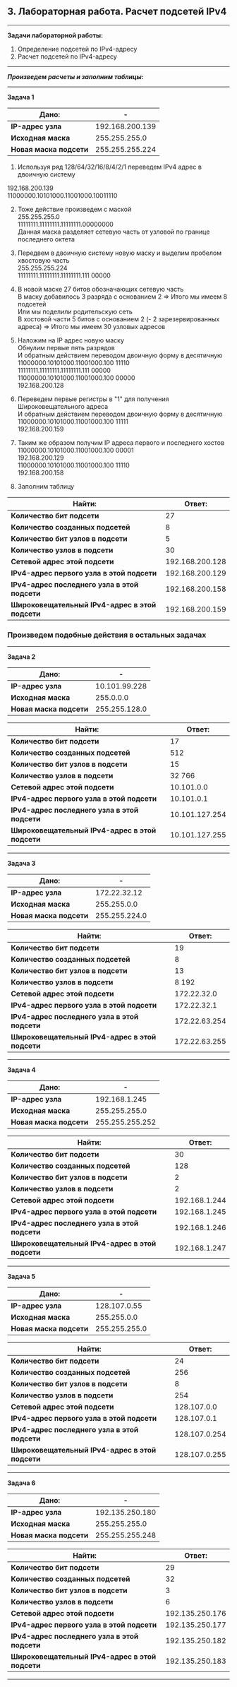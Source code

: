 ## 3. Лабораторная работа. Расчет подсетей IPv4
____

**Задачи лабораторной работы:**
1. Определение подсетей по IPv4-адресу
2. Расчет подсетей по IPv4-адресу
___

***Произведем расчеты и заполним таблицы:***
___

**Задача 1**

| **Дано:** |-|
| - | - |
| **IP-адрес узла**      | 192.168.200.139 |
| **Исходная маска**      | 255.255.255.0   |
| **Новая маска подсети** | 255.255.255.224 |

1. Используя ряд 128/64/32/16/8/4/2/1 переведем IPv4 адрес в двоичную систему

192.168.200.139\
11000000.10101000.11001000.10011110

2. Тоже действие произведем с маской\
255.255.255.0\
11111111.11111111.11111111.00000000\
Данная маска разделяет сетевую часть от узловой по границе последнего октета

3. Передвем в двоичную систему новую маску и выделим пробелом хвостовую часть\
255.255.255.224\
11111111.11111111.11111111.111 00000

4. В новой маске 27 битов обозначающих сетевую часть\
В маску добавилось 3 разряда с основанием 2 => Итого мы имеем 8 подсетей\
Или мы поделили родительскую сеть\
В хостовой части 5 битов с основанием 2 (- 2 зарезервированных адреса) => Итого мы имеем 30 узловых адресов

5. Наложим на IP адрес новую маску\
Обнулим первые пять разрядов\
И обратным действием переводом двоичную форму в десятичную\
11000000.10101000.11001000.100 11110\
11111111.11111111.11111111.111 00000\
11000000.10101000.11001000.100 00000\
192.168.200.128

6. Переведем первые регистры в "1" для получения Широковещательного адреса\
И обратным действием переводом двоичную форму в десятичную\
11000000.10101000.11001000.100 11111\
192.168.200.159

7. Таким же образом получим IP адреса первого и последнего хостов\
11000000.10101000.11001000.100 00001\
192.168.200.129\
11000000.10101000.11001000.100 11110\
192.168.200.158

8. Заполним таблицу

| **Найти:** | **Ответ:**|
| - | - |
| **Количество бит подсети**      | 27 |
| **Количество созданных подсетей**      | 8 |
| **Количество бит узлов в подсети** | 5 |
| **Количество узлов в подсети** | 30 |
| **Сетевой адрес этой подсети** | 192.168.200.128 |
| **IPv4-адрес первого узла в этой подсети** | 192.168.200.129 |
| **IPv4-адрес последнего узла в этой подсети** | 192.168.200.158 |
| **Широковещательный IPv4-адрес в этой подсети** | 192.168.200.159 |

### Произведем подобные действия в остальных задачах
___

**Задача 2**

| **Дано:** |-|
| - | - |
| **IP-адрес узла**      | 10.101.99.228 |
| **Исходная маска**      | 255.0.0.0   |
| **Новая маска подсети** | 255.255.128.0 |

| **Найти:** | **Ответ:**|
| - | - |
| **Количество бит подсети**      | 17 |
| **Количество созданных подсетей**      | 512 |
| **Количество бит узлов в подсети** | 15 |
| **Количество узлов в подсети** | 32 766 |
| **Сетевой адрес этой подсети** | 10.101.0.0 |
| **IPv4-адрес первого узла в этой подсети** | 10.101.0.1 |
| **IPv4-адрес последнего узла в этой подсети** | 10.101.127.254 |
| **Широковещательный IPv4-адрес в этой подсети** | 10.101.127.255 |
___

**Задача 3**

| **Дано:** |-|
| - | - |
| **IP-адрес узла**      | 172.22.32.12 |
| **Исходная маска**      | 255.255.0.0   |
| **Новая маска подсети** | 255.255.224.0 |

| **Найти:** | **Ответ:**|
| - | - |
| **Количество бит подсети**      | 19 |
| **Количество созданных подсетей**      | 8 |
| **Количество бит узлов в подсети** | 13 |
| **Количество узлов в подсети** | 8 192 |
| **Сетевой адрес этой подсети** | 172.22.32.0 |
| **IPv4-адрес первого узла в этой подсети** | 172.22.32.1 |
| **IPv4-адрес последнего узла в этой подсети** | 172.22.63.254 |
| **Широковещательный IPv4-адрес в этой подсети** | 172.22.63.255 |
___

**Задача 4**

| **Дано:** |-|
| - | - |
| **IP-адрес узла**      | 192.168.1.245 |
| **Исходная маска**      | 255.255.255.0   |
| **Новая маска подсети** | 255.255.255.252 |

| **Найти:** | **Ответ:**|
| - | - |
| **Количество бит подсети**      | 30 |
| **Количество созданных подсетей**      | 128 |
| **Количество бит узлов в подсети** | 2 |
| **Количество узлов в подсети** | 2 |
| **Сетевой адрес этой подсети** | 192.168.1.244 |
| **IPv4-адрес первого узла в этой подсети** | 192.168.1.245 |
| **IPv4-адрес последнего узла в этой подсети** | 192.168.1.246 |
| **Широковещательный IPv4-адрес в этой подсети** | 192.168.1.247 |
___

**Задача 5**

| **Дано:** |-|
| - | - |
| **IP-адрес узла**      | 128.107.0.55 |
| **Исходная маска**      | 255.255.0.0   |
| **Новая маска подсети** | 255.255.255.0 |

| **Найти:** | **Ответ:**|
| - | - |
| **Количество бит подсети**      | 24 |
| **Количество созданных подсетей**      | 256 |
| **Количество бит узлов в подсети** | 8 |
| **Количество узлов в подсети** | 254 |
| **Сетевой адрес этой подсети** | 128.107.0.0 |
| **IPv4-адрес первого узла в этой подсети** | 128.107.0.1 |
| **IPv4-адрес последнего узла в этой подсети** | 128.107.0.254 |
| **Широковещательный IPv4-адрес в этой подсети** | 128.107.0.255 |
___

**Задача 6**

| **Дано:** |-|
| - | - |
| **IP-адрес узла**      | 192.135.250.180 |
| **Исходная маска**      | 255.255.255.0   |
| **Новая маска подсети** | 255.255.255.248 |

| **Найти:** | **Ответ:** |
| - | - |
| **Количество бит подсети**      | 29 |
| **Количество созданных подсетей**      | 32 |
| **Количество бит узлов в подсети** | 3 |
| **Количество узлов в подсети** | 6 |
| **Сетевой адрес этой подсети** | 192.135.250.176 |
| **IPv4-адрес первого узла в этой подсети** | 192.135.250.177 |
| **IPv4-адрес последнего узла в этой подсети** | 192.135.250.182 |
| **Широковещательный IPv4-адрес в этой подсети** | 192.135.250.183 |
___
